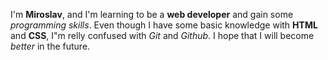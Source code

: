 I'm **Miroslav**, and I'm learning to be a **web developer** and gain some _programming skills_. Even though I have some basic knowledge with **HTML** and **CSS**, I"m relly confused with _Git_ and _Github_. I hope that I will become _better_ in the future.
